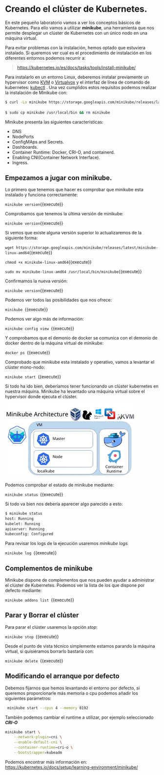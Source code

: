 # Creando el  clúster de Kubernetes.

En este pequeño laboratorio vamos a ver los conceptos básicos de Kubernetes. Para ello vamos a utilizar **minikube**, una herramienta que nos permite desplegar un clúster de Kubernetes con un único nodo en una máquina virtual. 

Para evitar problemas con la instalación, hemos optado que estuviera instalado. Si queremos ver cual es el procedimiento de instalación en los diferentes entornos podemos recurrir a:

> https://kubernetes.io/es/docs/tasks/tools/install-minikube/

Para instalarlo en un entorno Linux, deberemos instalar previamente un hypervisor como  [KVM](http://www.linux-kvm.org/) o [Virtualvox](https://www.virtualbox.org/wiki/Downloads) y el interfaz de línea de comando de kubernetes: [kubectl](https://kubernetes.io/docs/tasks/tools/install-kubectl/) .  Una vez cumplidos estos requisitos podemos realizar la instalación de Minikube con:

``` bash
$ curl -Lo minikube https://storage.googleapis.com/minikube/releases/latest/minikube-linux-amd64 && chmod +x minikube 

$ sudo cp minikube /usr/local/bin && rm minikube
```

Minikube presenta las siguientes características:

- DNS
- NodePorts
- ConfigMAps and Secrets.
- Dashboards.
- Container Runtime: Docker, CRI-O, and containerd.
- Enabling CNI(Container Network Interface).
- Ingress.



## Empezamos a jugar con minikube.

Lo primero que tenemos que hacer es comprobar que minikube esta instalado y funciona correctamente:

`minikube version`{{execute}}

Comprobamos que tenemos la última versión de minikube:

`minikube version`{{execute}}

Si vemos que existe alguna versión superior lo actualizaremos de la siguiente forma:

`wget https://storage.googleapis.com/minikube/releases/latest/minikube-linux-amd64`{{execute}}

`chmod +x minikube-linux-amd64`{{execute}}

`sudo mv minikube-linux-amd64 /usr/local/bin/minikube`{{execute}}

Confirmamos la nueva versión:

`minikube version`{{execute}}

Podemos ver todos las posibilidades que nos ofrece:

`minikube `{{execute}}

Podemos ver algo más de información:

`minikube config view `{{execute}}

Y comprobamos que el demonio de docker se comunica con el demonio de docker dentro de la máquina virtual de minikube:

`docker ps `{{execute}}

Comprobado que minikube esta instalado y operativo, vamos a levantar el clúster mono-nodo:

`minikube start `{{execute}}

Si todo ha ido bien, deberíamos tener funcionando un clúster kubernetes en nuestra máquina. Minikube ha levantado una máquina virtual sobre el hypervisor donde ejecuta el clúster.

  <img src="../assets/minikube-architecture.png" alt="Introduction to Minikube" style="zoom: 67%;" />

Podemos comprobar el estado de minikube mediante:

`minikube status `{{execute}}

Si todo va bien nos debería aparecer algo parecido a esto:

```bash
$ minikube status
host: Running
kubelet: Running
apiserver: Running
kubeconfig: Configured
```

Para revisar los logs de la ejecución usaremos *minikube logs*

 `minikube log `{{execute}}



## Complementos de minikube

Minikube dispone de complementos que nos pueden ayudar a administrar el clúster de Kubernetes. Podemos ver la lista de los que dispone por defecto mediante:

 `minikube addons list `{{execute}}





## Parar y Borrar el clúster

Para parar el clúster usaremos la opción *stop*:

 `minikube stop `{{execute}}

Desde el punto de vista técnico simplemente estamos parando la máquina virtual, si quisiéramos borrarlo bastaría con:

`minikube delete `{{execute}}



## Modificando el arranque por defecto

Debemos fijarnos que hemos levantando el entorno por defecto, si queremos proporcionarle más memoria o cpu podemos añadir los siguientes parámetros:

```bash
 minikube start --cpus 4 --memory 8192
```

También podemos cambiar el runtime a utilizar, por ejemplo seleccionado ***CRI-O***

```bash
minikube start \
    --network-plugin=cni \
    --enable-default-cni \
    --container-runtime=cri-o \
    --bootstrapper=kubeadm
```



Podemos encontrar más información en: https://kubernetes.io/docs/setup/learning-environment/minikube/